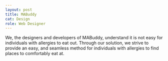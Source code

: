 ```yaml
---
layout: post
title: MABuddy
cat: Design
role: Web Designer
---
```


We, the designers and developers of MABuddy, understand it is not easy for individuals with allergies to eat out. Through our solution, we strive to provide an easy, and seamless method for individuals with allergies to find places to comfortably eat at. 
